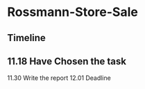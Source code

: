 # Rossmann-Store-Sale

## Timeline
11.18 Have Chosen the task
-----


11.30 Write the report
12.01 Deadline
